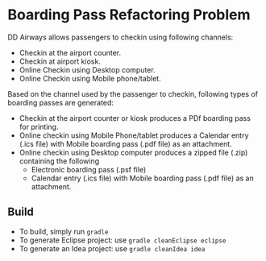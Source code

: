 # Boarding Pass Refactoring Problem

DD Airways allows passengers to checkin using following channels:

* Checkin at the airport counter.
* Checkin at airport kiosk.
* Online Checkin using Desktop computer.
* Online Checkin using Mobile phone/tablet.


Based on the channel used by the passenger to checkin, following types of boarding passes are generated:

* Checkin at the airport counter or kiosk produces a PDf boarding pass  for printing.
* Online checkin using Mobile Phone/tablet produces a Calendar entry (.ics file) with Mobile boarding pass (.pdf file) as an attachment.
* Online checkin using Desktop computer produces a zipped file (.zip) containing the following
    * Electronic boarding pass (.psf file)
    * Calendar entry (.ics file) with Mobile boarding pass (.pdf file) as an attachment.


## Build
* To build, simply run ```gradle```
* To generate Eclipse project: use ```gradle cleanEclipse eclipse```
* To generate an Idea project: use ```gradle cleanIdea idea```
